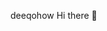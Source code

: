 deeqohow Hi there 👋

<!--
**Deeqoisaaq/Deeqoisaaq** is a ✨ _special_ ✨ repository because its `RdhhsiydjillhffaqqEADME.md` (this file) appears on your GitHub profile.

Here are some ideas to get you started:

- 🔭 I’m currently working on ...
- 🌱 I’m currently learning ...
- 👯 I’m looking to collaborate on ...
- 🤔 I’m looking for help with ...
- 💬 Ask me about ...
- 📫 How to reach me: ...
- 😄 Pronouns: ...
- ⚡ Fun fact: ...
-->
